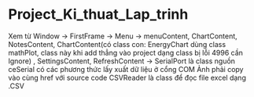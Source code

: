 # Project_Ki_thuat_Lap_trinh
Xem từ Window -> FirstFrame -> Menu -> menuContent, ChartContent, NotesContent, 
ChartContent(có class con: EnergyChart dùng class mathPlot, class này khi add thẳng vào project dạng class bị lỗi 4996 cần Ignore)
, SettingsContent, RefreshContent -> SerialPort là class nguồn ceSerial có các phương thức lấy xuất dữ liệu ở cổng COM
Ảnh phải copy vào cùng href với source code 
CSVReader là class để đọc file excel dạng .CSV 
